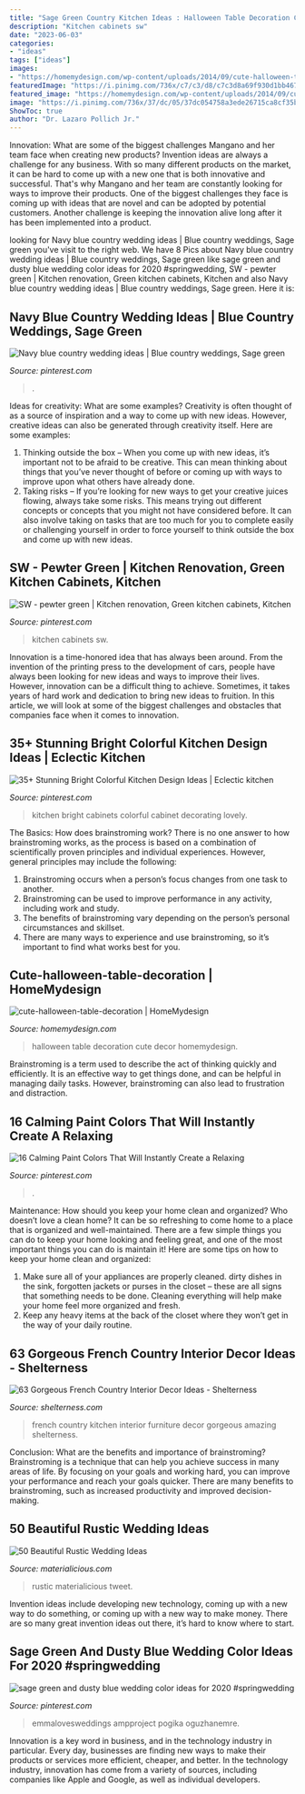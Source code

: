 ```yaml
---
title: "Sage Green Country Kitchen Ideas : Halloween Table Decoration Cute Decor Homemydesign"
description: "Kitchen cabinets sw"
date: "2023-06-03"
categories:
- "ideas"
tags: ["ideas"]
images:
- "https://homemydesign.com/wp-content/uploads/2014/09/cute-halloween-table-decoration.jpg"
featuredImage: "https://i.pinimg.com/736x/c7/c3/d8/c7c3d8a69f930d1bb4676e37aba34040.jpg"
featured_image: "https://homemydesign.com/wp-content/uploads/2014/09/cute-halloween-table-decoration.jpg"
image: "https://i.pinimg.com/736x/37/dc/05/37dc054758a3ede26715ca8cf35b18a2.jpg"
ShowToc: true
author: "Dr. Lazaro Pollich Jr."
---
```



Innovation: What are some of the biggest challenges Mangano and her team face when creating new products?
Invention ideas are always a challenge for any business. With so many different products on the market, it can be hard to come up with a new one that is both innovative and successful. That's why Mangano and her team are constantly looking for ways to improve their products. One of the biggest challenges they face is coming up with ideas that are novel and can be adopted by potential customers. Another challenge is keeping the innovation alive long after it has been implemented into a product.

	

		
looking for Navy blue country wedding ideas | Blue country weddings, Sage green you've visit to the right web. We have 8 Pics about Navy blue country wedding ideas | Blue country weddings, Sage green like sage green and dusty blue wedding color ideas for 2020 #springwedding, SW - pewter green | Kitchen renovation, Green kitchen cabinets, Kitchen and also Navy blue country wedding ideas | Blue country weddings, Sage green. Here it is:
		
    
## Navy Blue Country Wedding Ideas | Blue Country Weddings, Sage Green

<img loading=lazy src="https://i.pinimg.com/736x/d2/2b/eb/d22beb773f51d4d06f58042e07df3ac5.jpg" onerror="this.onerror=null;this.src='https://tse1.mm.bing.net/th?id=OIP.dRwK4ru0_51k2YgtfjCamgHaSh&amp;pid=15.1';" alt="Navy blue country wedding ideas | Blue country weddings, Sage green">

_Source: pinterest.com_

>. 

	

Ideas for creativity: What are some examples?
Creativity is often thought of as a source of inspiration and a way to come up with new ideas. However, creative ideas can also be generated through creativity itself. Here are some examples: 
1. Thinking outside the box – When you come up with new ideas, it’s important not to be afraid to be creative. This can mean thinking about things that you’ve never thought of before or coming up with ways to improve upon what others have already done. 
2. Taking risks – If you’re looking for new ways to get your creative juices flowing, always take some risks. This means trying out different concepts or concepts that you might not have considered before. It can also involve taking on tasks that are too much for you to complete easily or challenging yourself in order to force yourself to think outside the box and come up with new ideas.

    
## SW - Pewter Green | Kitchen Renovation, Green Kitchen Cabinets, Kitchen

<img loading=lazy src="https://i.pinimg.com/736x/37/dc/05/37dc054758a3ede26715ca8cf35b18a2.jpg" onerror="this.onerror=null;this.src='https://tse2.mm.bing.net/th?id=OIP.hMCcd0welQGG0EwZw3e2BAHaK0&amp;pid=15.1';" alt="SW - pewter green | Kitchen renovation, Green kitchen cabinets, Kitchen">

_Source: pinterest.com_

>kitchen cabinets sw. 

	

Innovation is a time-honored idea that has always been around. From the invention of the printing press to the development of cars, people have always been looking for new ideas and ways to improve their lives. However, innovation can be a difficult thing to achieve. Sometimes, it takes years of hard work and dedication to bring new ideas to fruition. In this article, we will look at some of the biggest challenges and obstacles that companies face when it comes to innovation.

    
## 35+ Stunning Bright Colorful Kitchen Design Ideas | Eclectic Kitchen

<img loading=lazy src="https://i.pinimg.com/736x/3b/0a/1d/3b0a1d244841985a9ce30b9d127cc4bb.jpg" onerror="this.onerror=null;this.src='https://tse4.mm.bing.net/th?id=OIP.UYzgZ9TtLQhvvlZBU9PGpAHaLH&amp;pid=15.1';" alt="35+ Stunning Bright Colorful Kitchen Design Ideas | Eclectic kitchen">

_Source: pinterest.com_

>kitchen bright cabinets colorful cabinet decorating lovely. 

	

The Basics: How does brainstroming work?
There is no one answer to how brainstroming works, as the process is based on a combination of scientifically proven principles and individual experiences. However, general principles may include the following:
1. Brainstroming occurs when a person’s focus changes from one task to another.
2. Brainstroming can be used to improve performance in any activity, including work and study.
3. The benefits of brainstroming vary depending on the person’s personal circumstances and skillset.
4. There are many ways to experience and use brainstroming, so it’s important to find what works best for you.

    
## Cute-halloween-table-decoration | HomeMydesign

<img loading=lazy src="https://homemydesign.com/wp-content/uploads/2014/09/cute-halloween-table-decoration.jpg" onerror="this.onerror=null;this.src='https://tse4.mm.bing.net/th?id=OIP.U9JnstAdKsqcaKYGXsNmzwHaLG&amp;pid=15.1';" alt="cute-halloween-table-decoration | HomeMydesign">

_Source: homemydesign.com_

>halloween table decoration cute decor homemydesign. 

	

Brainstroming is a term used to describe the act of thinking quickly and efficiently. It is an effective way to get things done, and can be helpful in managing daily tasks. However, brainstroming can also lead to frustration and distraction.

    
## 16 Calming Paint Colors That Will Instantly Create A Relaxing

<img loading=lazy src="https://i.pinimg.com/736x/c7/c3/d8/c7c3d8a69f930d1bb4676e37aba34040.jpg" onerror="this.onerror=null;this.src='https://tse2.mm.bing.net/th?id=OIP.OQJuGGxs1-ToPfz1m2PguAHaJR&amp;pid=15.1';" alt="16 Calming Paint Colors That Will Instantly Create a Relaxing">

_Source: pinterest.com_

>. 

	

Maintenance: How should you keep your home clean and organized?
Who doesn’t love a clean home? It can be so refreshing to come home to a place that is organized and well-maintained. There are a few simple things you can do to keep your home looking and feeling great, and one of the most important things you can do is maintain it! Here are some tips on how to keep your home clean and organized: 
1. Make sure all of your appliances are properly cleaned. dirty dishes in the sink, forgotten jackets or purses in the closet – these are all signs that something needs to be done. Cleaning everything will help make your home feel more organized and fresh. 
2. Keep any heavy items at the back of the closet where they won’t get in the way of your daily routine.

    
## 63 Gorgeous French Country Interior Decor Ideas - Shelterness

<img loading=lazy src="https://i.shelterness.com/2011/01/amazing-kitchen-design-with-french-country-furniture-750x1126.jpg" onerror="this.onerror=null;this.src='https://tse2.mm.bing.net/th?id=OIP.BoJWSE0iCqDajDmb5pojEgHaLH&amp;pid=15.1';" alt="63 Gorgeous French Country Interior Decor Ideas - Shelterness">

_Source: shelterness.com_

>french country kitchen interior furniture decor gorgeous amazing shelterness. 

	

Conclusion: What are the benefits and importance of brainstroming?
Brainstroming is a technique that can help you achieve success in many areas of life. By focusing on your goals and working hard, you can improve your performance and reach your goals quicker. There are many benefits to brainstroming, such as increased productivity and improved decision-making.

    
## 50 Beautiful Rustic Wedding Ideas

<img loading=lazy src="http://static.materialicious.com/images/50-beautiful-rustic-wedding-ideas-o.jpg" onerror="this.onerror=null;this.src='https://tse4.mm.bing.net/th?id=OIP.Ivf7n3lOrBoEdN8hNTd9awHaLI&amp;pid=15.1';" alt="50 Beautiful Rustic Wedding Ideas">

_Source: materialicious.com_

>rustic materialicious tweet. 

	

Invention ideas include developing new technology, coming up with a new way to do something, or coming up with a new way to make money. There are so many great invention ideas out there, it’s hard to know where to start.

    
## Sage Green And Dusty Blue Wedding Color Ideas For 2020 #springwedding

<img loading=lazy src="https://i.pinimg.com/736x/6a/1d/ef/6a1def160d7ac72bc6542cd18c678c52.jpg" onerror="this.onerror=null;this.src='https://tse3.mm.bing.net/th?id=OIP.QpA8XHLMOAxfW8owFGJylQHaRZ&amp;pid=15.1';" alt="sage green and dusty blue wedding color ideas for 2020 #springwedding">

_Source: pinterest.com_

>emmalovesweddings ampproject pogika oguzhanemre. 

	

Innovation is a key word in business, and in the technology industry in particular. Every day, businesses are finding new ways to make their products or services more efficient, cheaper, and better. In the technology industry, innovation has come from a variety of sources, including companies like Apple and Google, as well as individual developers.

